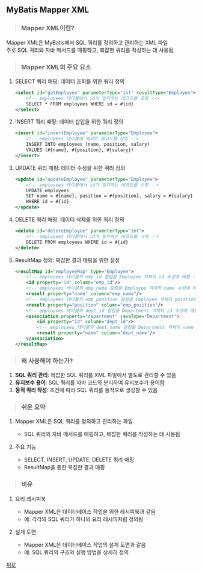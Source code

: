 ## MyBatis Mapper XML
> ### Mapper XML이란?
Mapper XML은 MyBatis에서 SQL 쿼리를 정의하고 관리하는 XML 파일</br>
주로 SQL 쿼리와 자바 메서드를 매핑하고, 복잡한 쿼리를 작성하는 데 사용됨

> ### Mapper XML의 주요 요소
1. SELECT 쿼리 매핑: 데이터 조회를 위한 쿼리 정의
    ```xml
    <select id="getEmployee" parameterType="int" resultType="Employee">
        <!-- employees 테이블에서 id가 일치하는 레코드를 조회 -->
        SELECT * FROM employees WHERE id = #{id}
    </select>
    ```

2. INSERT 쿼리 매핑: 데이터 삽입을 위한 쿼리 정의
    ```xml
    <insert id="insertEmployee" parameterType="Employee">
        <!-- employees 테이블에 새로운 레코드를 삽입 -->
        INSERT INTO employees (name, position, salary)
        VALUES (#{name}, #{position}, #{salary})
    </insert>
    ```

3. UPDATE 쿼리 매핑: 데이터 수정을 위한 쿼리 정의
    ```xml
    <update id="updateEmployee" parameterType="Employee">
        <!-- employees 테이블에서 id가 일치하는 레코드를 수정 -->
        UPDATE employees 
        SET name = #{name}, position = #{position}, salary = #{salary}
        WHERE id = #{id}
    </update>
    ```

4. DELETE 쿼리 매핑: 데이터 삭제를 위한 쿼리 정의
    ```xml
    <delete id="deleteEmployee" parameterType="int">
        <!-- employees 테이블에서 id가 일치하는 레코드를 삭제 -->
        DELETE FROM employees WHERE id = #{id}
    </delete>
    ```

5. ResultMap 정의: 복잡한 결과 매핑을 위한 설정
    ```xml
    <resultMap id="employeeMap" type="Employee">
        <!-- employees 테이블의 emp_id 컬럼을 Employee 객체의 id 속성에 매핑 -->
        <id property="id" column="emp_id"/>
        <!-- employees 테이블의 emp_name 컬럼을 Employee 객체의 name 속성에 매핑 -->
        <result property="name" column="emp_name"/>
        <!-- employees 테이블의 emp_position 컬럼을 Employee 객체의 position 속성에 매핑 -->
        <result property="position" column="emp_position"/>
        <!-- employees 테이블의 dept_id 컬럼을 Department 객체의 id 속성에 매핑 -->
        <association property="department" javaType="Department">
            <id property="id" column="dept_id"/>
            <!-- employees 테이블의 dept_name 컬럼을 Department 객체의 name 속성에 매핑 -->
            <result property="name" column="dept_name"/>
        </association>
    </resultMap>
    ```

> ### 왜 사용해야 하는가?
1. **SQL 쿼리 관리**: 복잡한 SQL 쿼리를 XML 파일에서 별도로 관리할 수 있음
2. **유지보수 용이**: SQL 쿼리를 자바 코드와 분리하여 유지보수가 용이함
3. **동적 쿼리 작성**: 조건에 따라 SQL 쿼리를 동적으로 생성할 수 있음

> ### 쉬운 요약
1. Mapper XML은 SQL 쿼리를 정의하고 관리하는 파일
    - SQL 쿼리와 자바 메서드를 매핑하고, 복잡한 쿼리를 작성하는 데 사용됨

2. 주요 기능
    - SELECT, INSERT, UPDATE, DELETE 쿼리 매핑
    - ResultMap을 통한 복잡한 결과 매핑

> ### 비유
1. 요리 레시피북
    - Mapper XML은 데이터베이스 작업을 위한 레시피북과 같음
    - 예: 각각의 SQL 쿼리가 하나의 요리 레시피처럼 정의됨

2. 설계 도면
    - Mapper XML은 데이터베이스 작업의 설계 도면과 같음
    - 예: SQL 쿼리의 구조와 실행 방법을 상세히 정의

[뒤로](MyBatis.md)

